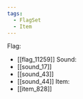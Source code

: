 ```yaml
---
tags:
  - FlagSet
  - Item
---
```

Flag:
- [[flag_11259]]
Sound:
- [[sound_17]]
- [[sound_43]]
- [[sound_44]]
Item:
- [[item_828]]
